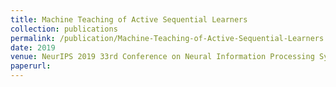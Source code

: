 ```yaml
---
title: Machine Teaching of Active Sequential Learners
collection: publications
permalink: /publication/Machine-Teaching-of-Active-Sequential-Learners.md
date: 2019
venue: NeurIPS 2019 33rd Conference on Neural Information Processing Systems
paperurl: 
---
```


